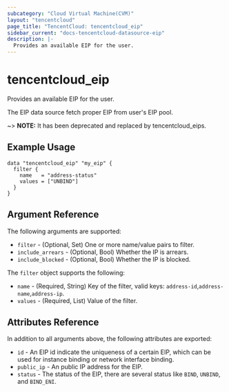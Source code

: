 ```yaml
---
subcategory: "Cloud Virtual Machine(CVM)"
layout: "tencentcloud"
page_title: "TencentCloud: tencentcloud_eip"
sidebar_current: "docs-tencentcloud-datasource-eip"
description: |-
  Provides an available EIP for the user.
---
```


# tencentcloud_eip

Provides an available EIP for the user.

The EIP data source fetch proper EIP from user's EIP pool.

~> **NOTE:** It has been deprecated and replaced by tencentcloud_eips.

## Example Usage

```hcl
data "tencentcloud_eip" "my_eip" {
  filter {
    name   = "address-status"
    values = ["UNBIND"]
  }
}
```

## Argument Reference

The following arguments are supported:

* `filter` - (Optional, Set) One or more name/value pairs to filter.
* `include_arrears` - (Optional, Bool) Whether the IP is arrears.
* `include_blocked` - (Optional, Bool) Whether the IP is blocked.

The `filter` object supports the following:

* `name` - (Required, String) Key of the filter, valid keys: `address-id`,`address-name`,`address-ip`.
* `values` - (Required, List) Value of the filter.

## Attributes Reference

In addition to all arguments above, the following attributes are exported:

* `id` - An EIP id indicate the uniqueness of a certain EIP,  which can be used for instance binding or network interface binding.
* `public_ip` - An public IP address for the EIP.
* `status` - The status of the EIP, there are several status like `BIND`, `UNBIND`, and `BIND_ENI`.



